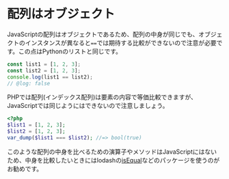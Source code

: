 # 配列はオブジェクト

JavaScriptの配列はオブジェクトであるため、配列の中身が同じでも、オブジェクトのインスタンスが異なると`==`では期待する比較ができないので注意が必要です。この点はPythonのリストと同じです。

```javascript twoslash
const list1 = [1, 2, 3];
const list2 = [1, 2, 3];
console.log(list1 == list2);
// @log: false
```

PHPでは配列(インデックス配列)は要素の内容で等価比較できますが、JavaScriptでは同じようにはできないので注意しましょう。

```php
<?php
$list1 = [1, 2, 3];
$list2 = [1, 2, 3];
var_dump($list1 === $list2); //=> bool(true)
```

このような配列の中身を比べるための演算子やメソッドはJavaScriptにはないため、中身を比較したいときにはlodashの[isEqual](https://lodash.com/docs/4.17.15#isEqual)などのパッケージを使うのがお勧めです。
